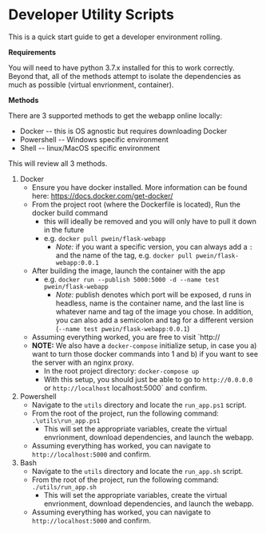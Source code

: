 # Developer Utility Scripts

This is a quick start guide to get a developer environment rolling.

**Requirements**

You will need to have python 3.7.x installed for this to work correctly. Beyond that, all of the methods attempt to isolate the dependencies as much as possible (virtual envrionment, container).

**Methods**

There are 3 supported methods to get the webapp online locally: 

* Docker -- this is OS agnostic but requires downloading Docker
* Powershell -- Windows specific environment
* Shell -- linux/MacOS specific environment

This will review all 3 methods.

1. Docker
   - Ensure you have docker installed. More information can be found here: https://docs.docker.com/get-docker/
   - From the project root (where the Dockerfile is located), Run the docker build command
     - this will ideally be removed and you will only have to pull it down in the future 
     -  e.g. `docker pull pwein/flask-webapp` 
        - _Note:_ if you want a specific version, you can always add a `:` and the name of the tag, e.g. `docker pull pwein/flask-webapp:0.0.1` 
   - After building the image, launch the container with the app
     - e.g. `docker run --publish 5000:5000 -d --name test pwein/flask-webapp`  
        - _Note:_ publish denotes which port will be exposed, d runs in headless, name is the container name, and the last line is whatever name and tag of the image you chose. In addition, you can also add a semicolon and tag for a different version (`--name test pwein/flask-webapp:0.0.1`) 
   - Assuming everything worked, you are free to visit `http://
   - **NOTE:** We also have a `docker-compose` initialize setup, in case you a) want to turn those docker commands into 1 and b) if you want to see the server with an nginx proxy.
      - In the root project directory: `docker-compose up` 
      - With this setup, you should just be able to go to `http://0.0.0.0` or `http://localhost`
localhost:5000` and confirm.   
2. Powershell
   - Navigate to the `utils` directory and locate the `run_app.ps1` script.
   - From the root of the project, run the following command: `.\utils\run_app.ps1`
     - This will set the appropriate variables, create the virtual envrionment, download dependencies, and launch the webapp.
   - Assuming everything has worked, you can navigate to `http://localhost:5000` and confirm. 
3. Bash
   - Navigate to the `utils` directory and locate the `run_app.sh` script.
   - From the root of the project, run the following command: `./utils/run_app.sh`
     - This will set the appropriate variables, create the virtual envrionment, download dependencies, and launch the webapp.
   - Assuming everything has worked, you can navigate to `http://localhost:5000` and confirm. 
